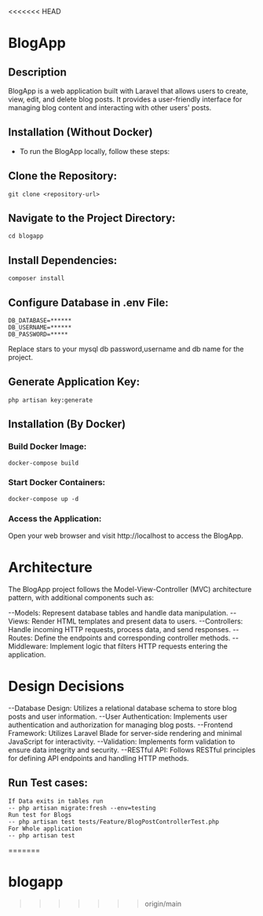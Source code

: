 <<<<<<< HEAD
# BlogApp

## Description

BlogApp is a web application built with Laravel that allows users to create, view, edit, and delete blog posts. It provides a user-friendly interface for managing blog content and interacting with other users' posts.

## Installation (Without Docker)
- To run the BlogApp locally, follow these steps:


## Clone the Repository:

    git clone <repository-url>


## Navigate to the Project Directory:

    cd blogapp


## Install Dependencies:

    composer install


## Configure Database in .env File:
    DB_DATABASE=******
    DB_USERNAME=******
    DB_PASSWORD=*****

Replace stars to your mysql db password,username and db name for the project.

## Generate Application Key:
    
    php artisan key:generate

## Installation (By Docker)

### Build Docker Image:
    
    docker-compose build

### Start Docker Containers:

    docker-compose up -d

### Access the Application:

Open your web browser and visit http://localhost to access the BlogApp.

# Architecture

The BlogApp project follows the Model-View-Controller (MVC) architecture pattern, with additional components such as:

--Models: Represent database tables and handle data manipulation.
--Views: Render HTML templates and present data to users.
--Controllers: Handle incoming HTTP requests, process data, and send responses.
--Routes: Define the endpoints and corresponding controller methods.
--Middleware: Implement logic that filters HTTP requests entering the application.

# Design Decisions

--Database Design: Utilizes a relational database schema to store blog posts and user information.
--User Authentication: Implements user authentication and authorization for managing blog posts.
--Frontend Framework: Utilizes Laravel Blade for server-side rendering and minimal JavaScript for interactivity.
--Validation: Implements form validation to ensure data integrity and security.
--RESTful API: Follows RESTful principles for defining API endpoints and handling HTTP methods.


## Run Test cases:
    If Data exits in tables run
    -- php artisan migrate:fresh --env=testing
    Run test for Blogs
    -- php artisan test tests/Feature/BlogPostControllerTest.php
    For Whole application
    -- php artisan test

=======
# blogapp
>>>>>>> origin/main
